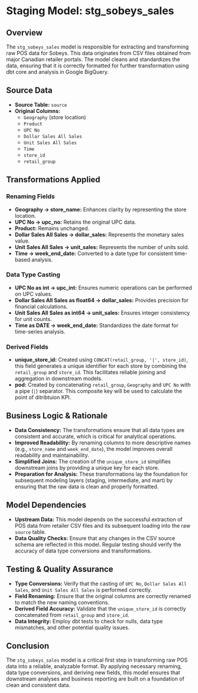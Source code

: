 # Staging Model: stg_sobeys_sales

## Overview
The `stg_sobeys_sales` model is responsible for extracting and transforming raw POS data for Sobeys. This data originates from CSV files obtained from major Canadian retailer portals. The model cleans and standardizes the data, ensuring that it is correctly formatted for further transformation using dbt core and analysis in Google BigQuery.

## Source Data
- **Source Table:** `source`
- **Original Columns:**
  - `Geography` (store location)
  - `Product`
  - `UPC No`
  - `Dollar Sales All Sales`
  - `Unit Sales All Sales`
  - `Time`
  - `store_id`
  - `retail_group`

## Transformations Applied
### Renaming Fields
- **Geography → store_name:** Enhances clarity by representing the store location.
- **UPC No → upc_no:** Retains the original UPC data.
- **Product:** Remains unchanged.
- **Dollar Sales All Sales → dollar_sales:** Represents the monetary sales value.
- **Unit Sales All Sales → unit_sales:** Represents the number of units sold.
- **Time → week_end_date:** Converted to a date type for consistent time-based analysis.

### Data Type Casting
- **UPC No as int → upc_int:** Ensures numeric operations can be performed on UPC values.
- **Dollar Sales All Sales as float64 → dollar_sales:** Provides precision for financial calculations.
- **Unit Sales All Sales as int64 → unit_sales:** Ensures integer consistency for unit counts.
- **Time as DATE → week_end_date:** Standardizes the date format for time-series analysis.

### Derived Fields
- **unique_store_id:** Created using `CONCAT(retail_group, '|', store_id)`, this field generates a unique identifier for each store by combining the `retail_group` and `store_id`. This facilitates reliable joining and aggregation in downstream models.
- **pod:**
  Created by concatenating `retail_group`, `Geography` and `UPC No` with a pipe (`|`) separator. This composite key will be used to calculate the point of ditribtuion KPI.

## Business Logic & Rationale
- **Data Consistency:** The transformations ensure that all data types are consistent and accurate, which is critical for analytical operations.
- **Improved Readability:** By renaming columns to more descriptive names (e.g., `store_name` and `week_end_date`), the model improves overall readability and maintainability.
- **Simplified Joins:** The creation of the `unique_store_id` simplifies downstream joins by providing a unique key for each store.
- **Preparation for Analysis:** These transformations lay the foundation for subsequent modeling layers (staging, intermediate, and mart) by ensuring that the raw data is clean and properly formatted.

## Model Dependencies
- **Upstream Data:** This model depends on the successful extraction of POS data from retailer CSV files and its subsequent loading into the raw `source` table.
- **Data Quality Checks:** Ensure that any changes in the CSV source schema are reflected in this model. Regular testing should verify the accuracy of data type conversions and transformations.

## Testing & Quality Assurance
- **Type Conversions:** Verify that the casting of `UPC No`, `Dollar Sales All Sales`, and `Unit Sales All Sales` is performed correctly.
- **Field Renaming:** Ensure that the original columns are correctly renamed to match the new naming conventions.
- **Derived Field Accuracy:** Validate that the `unique_store_id` is correctly concatenated from `retail_group` and `store_id`.
- **Data Integrity:** Employ dbt tests to check for nulls, data type mismatches, and other potential quality issues.

## Conclusion
The `stg_sobeys_sales` model is a critical first step in transforming raw POS data into a reliable, analyzable format. By applying necessary renaming, data type conversions, and deriving new fields, this model ensures that downstream analyses and business reporting are built on a foundation of clean and consistent data.
